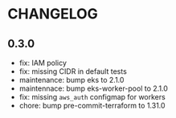 # CHANGELOG

## 0.3.0

 * fix: IAM policy
 * fix: missing CIDR in default tests
 * maintenance: bump eks to 2.1.0
 * maintennace: bump eks-worker-pool to 2.1.0
 * fix: missing `aws_auth` configmap for workers
 * chore: bump pre-commit-terraform to 1.31.0
